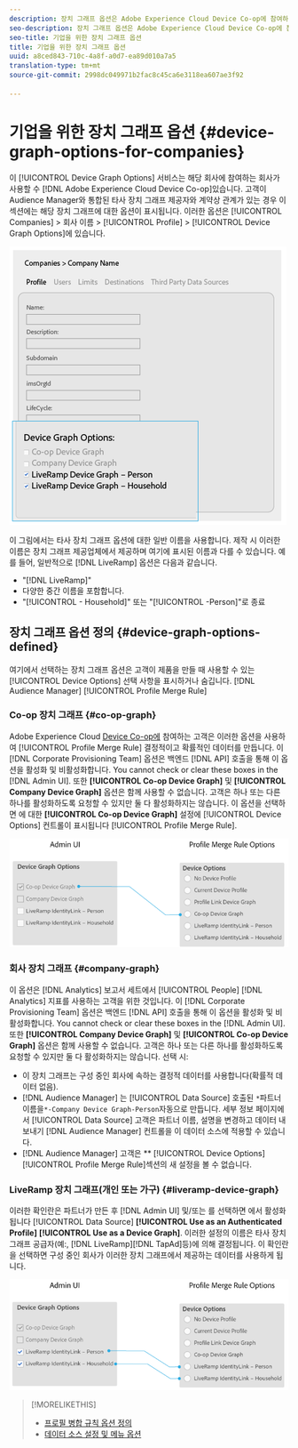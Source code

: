 ```yaml
---
description: 장치 그래프 옵션은 Adobe Experience Cloud Device Co-op에 참여하는 회사에서 사용할 수 있습니다. 고객이 Audience Manager와 통합된 타사 장치 그래프 제공자와 계약상 관계가 있는 경우 이 섹션에는 해당 장치 그래프에 대한 옵션이 표시됩니다. 이러한 옵션은 회사 > 회사 이름 > 프로필 > 장치 그래프 옵션에서 찾을 수 있습니다.
seo-description: 장치 그래프 옵션은 Adobe Experience Cloud Device Co-op에 참여하는 회사에서 사용할 수 있습니다. 고객이 Audience Manager와 통합된 타사 장치 그래프 제공자와 계약상 관계가 있는 경우 이 섹션에는 해당 장치 그래프에 대한 옵션이 표시됩니다. 이러한 옵션은 회사 > 회사 이름 > 프로필 > 장치 그래프 옵션에서 찾을 수 있습니다.
seo-title: 기업을 위한 장치 그래프 옵션
title: 기업을 위한 장치 그래프 옵션
uuid: a8ced843-710c-4a8f-a0d7-ea89d010a7a5
translation-type: tm+mt
source-git-commit: 2998dc049971b2fac8c45ca6e3118ea607ae3f92

---
```



# 기업을 위한 장치 그래프 옵션 {#device-graph-options-for-companies}

이 [!UICONTROL Device Graph Options] 서비스는 해당 회사에 참여하는 회사가 사용할 수 [!DNL Adobe Experience Cloud Device Co-op]있습니다. 고객이 Audience Manager와 통합된 타사 장치 그래프 제공자와 계약상 관계가 있는 경우 이 섹션에는 해당 장치 그래프에 대한 옵션이 표시됩니다. 이러한 옵션은 [!UICONTROL Companies] &gt; 회사 이름 &gt; [!UICONTROL Profile] &gt; [!UICONTROL Device Graph Options]에 있습니다.

![](assets/adminUIdataSource.png)

이 그림에서는 타사 장치 그래프 옵션에 대한 일반 이름을 사용합니다. 제작 시 이러한 이름은 장치 그래프 제공업체에서 제공하며 여기에 표시된 이름과 다를 수 있습니다. 예를 들어, 일반적으로 [!DNL LiveRamp] 옵션은 다음과 같습니다.

*  "[!DNL LiveRamp]"
* 다양한 중간 이름을 포함합니다.
* "[!UICONTROL - Household]" 또는 "[!UICONTROL -Person]"로 종료

## 장치 그래프 옵션 정의 {#device-graph-options-defined}

여기에서 선택하는 장치 그래프 옵션은 고객이 제품을 만들 때 사용할 수 있는 [!UICONTROL Device Options] 선택 사항을 표시하거나 숨깁니다. [!DNL Audience Manager] [!UICONTROL Profile Merge Rule]

### Co-op 장치 그래프 {#co-op-graph}

Adobe Experience Cloud [Device Co-op에](https://marketing.adobe.com/resources/help/en_US/mcdc/) 참여하는 고객은 이러한 옵션을 사용하여 [!UICONTROL Profile Merge Rule] 결정적이고 확률적인 데이터를 [](https://marketing.adobe.com/resources/help/en_US/mcdc/mcdc-links.html)만듭니다. 이 [!DNL Corporate Provisioning Team] 옵션은 백엔드 [!DNL API] 호출을 통해 이 옵션을 활성화 및 비활성화합니다. You cannot check or clear these boxes in the [!DNL Admin UI]. 또한 **[!UICONTROL Co-op Device Graph]** 및 **[!UICONTROL Company Device Graph]** 옵션은 함께 사용할 수 없습니다. 고객은 하나 또는 다른 하나를 활성화하도록 요청할 수 있지만 둘 다 활성화하지는 않습니다. 이 옵션을 선택하면 에 대한 **[!UICONTROL Co-op Device Graph]** 설정에 [!UICONTROL Device Options] 컨트롤이 표시됩니다 [!UICONTROL Profile Merge Rule].

![](assets/adminUI1.png)

### 회사 장치 그래프 {#company-graph}

이 옵션은 [!DNL Analytics] 보고서 세트에서 [!UICONTROL People] [!DNL Analytics] 지표를 사용하는 고객을 위한 것입니다. 이 [!DNL Corporate Provisioning Team] 옵션은 백엔드 [!DNL API] 호출을 통해 이 옵션을 활성화 및 비활성화합니다. You cannot check or clear these boxes in the [!DNL Admin UI]. 또한 **[!UICONTROL Company Device Graph]** 및 **[!UICONTROL Co-op Device Graph]** 옵션은 함께 사용할 수 없습니다. 고객은 하나 또는 다른 하나를 활성화하도록 요청할 수 있지만 둘 다 활성화하지는 않습니다. 선택 시:

* 이 장치 그래프는 구성 중인 회사에 속하는 결정적 데이터를 사용합니다(확률적 데이터 없음).
* [!DNL Audience Manager] 는 [!UICONTROL Data Source] 호출된 `*`파트너 이름을`*-Company Device Graph-Person`자동으로 만듭니다. 세부 정보 페이지에서 [!UICONTROL Data Source] 고객은 파트너 이름, 설명을 변경하고 데이터 내보내기 [!DNL Audience Manager] 컨트롤을 [](https://marketing.adobe.com/resources/help/en_US/aam/c_dec.html) 이 데이터 소스에 적용할 수 있습니다.
* [!DNL Audience Manager] 고객은 ** [!UICONTROL Device Options] [!UICONTROL Profile Merge Rule]섹션의 새 설정을 볼 수 없습니다.

### LiveRamp 장치 그래프(개인 또는 가구) {#liveramp-device-graph}

이러한 확인란은 파트너가 만든 후 [!DNL Admin UI] 및/또는 를 선택하면 에서 활성화됩니다 [!UICONTROL Data Source] **[!UICONTROL Use as an Authenticated Profile]** **[!UICONTROL Use as a Device Graph]**. 이러한 설정의 이름은 타사 장치 그래프 공급자(예:, [!DNL LiveRamp][!DNL TapAd]등)에 의해 결정됩니다. 이 확인란을 선택하면 구성 중인 회사가 이러한 장치 그래프에서 제공하는 데이터를 사용하게 됩니다.

![](assets/adminUI2.png)

>[!MORELIKETHIS]
>
>* [프로필 병합 규칙 옵션 정의](https://marketing.adobe.com/resources/help/en_US/aam/merge-rule-definitions.html)
>* [데이터 소스 설정 및 메뉴 옵션](https://marketing.adobe.com/resources/help/en_US/aam/datasource-settings-definitions.html)

